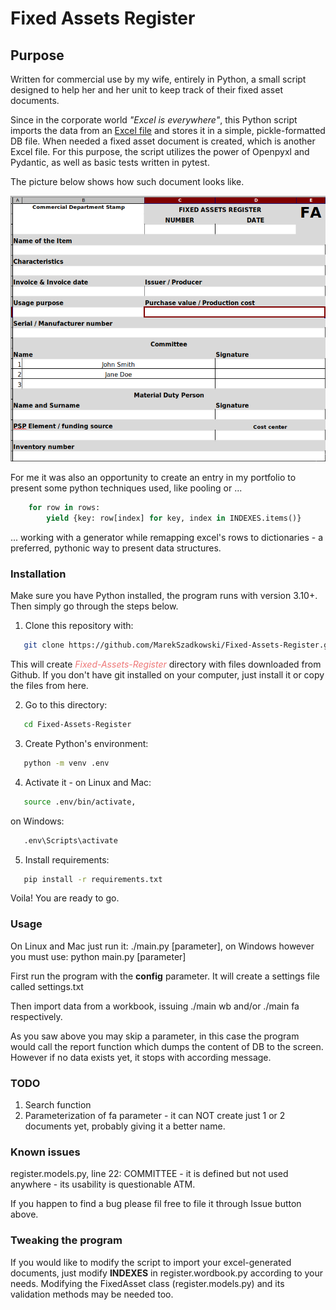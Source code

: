 # Fixed Assets Register

## Purpose

Written for commercial use by my wife, entirely in Python, a small script designed to help her and her unit to keep track of their fixed asset documents.

Since in the corporate world *"Excel is everywhere"*, this Python script imports the data from an 
[Excel file](Wordbook.md) and stores it in a simple, pickle-formatted DB file. When needed a fixed asset document is created, which is another Excel file. For this purpose, the script utilizes the power of Openpyxl and Pydantic, as well as basic tests written in pytest.

The picture below shows how such document looks like.

![Fixed Asset Document (excel)](fixed-asset-document.png "Fixed Asset Document")

For me it was also an opportunity to create an entry in my portfolio to present some python techniques used, like pooling or ...

```python
    for row in rows:
        yield {key: row[index] for key, index in INDEXES.items()}
```

... working with a generator while remapping excel's rows to dictionaries - a preferred, pythonic way to present data structures.

### Installation

Make sure you have Python installed, the program runs with version 3.10+. Then simply go through the steps below.

1. Clone this repository with:
```sh
   git clone https://github.com/MarekSzadkowski/Fixed-Assets-Register.git
```
This will create *<span style="color:#EE7777">Fixed-Assets-Register</span>* directory with files downloaded from Github. If you don't have git installed on your computer, just install it or copy the files from here.

2. Go to this directory:
```sh
   cd Fixed-Assets-Register
```
3. Create Python's environment:
```sh
   python -m venv .env
```
4. Activate it - on Linux and Mac:
```sh
   source .env/bin/activate,
```
on Windows:
```sh
   .env\Scripts\activate
```
5. Install requirements:
```sh
   pip install -r requirements.txt
```

Voila! You are ready to go.

### Usage

On Linux and Mac just run it: ./main.py \[parameter\], on Windows however you must use: python main.py \[parameter\]

First run the program with the **config** parameter. It will create a settings file called settings.txt

Then import data from a workbook, issuing ./main wb and/or ./main fa respectively.

As you saw above you may skip a parameter, in this case the program would call the report function which dumps the content of DB to the screen. However if no data exists yet, it stops with according message.

### TODO

1. Search function
2. Parameterization of fa parameter - it can NOT create just 1 or 2 documents yet, probably giving it a better name.

### Known issues

register.models.py, line 22: COMMITTEE - it is defined but not used anywhere - its usability is questionable ATM.

If you happen to find a bug please fil free to file it through Issue button above.

### Tweaking the program

If you would like to modify the script to import your excel-generated documents, just modify **INDEXES** in register.wordbook.py according to your needs. Modifying the FixedAsset class (register.models.py) and its validation methods may be needed too.
